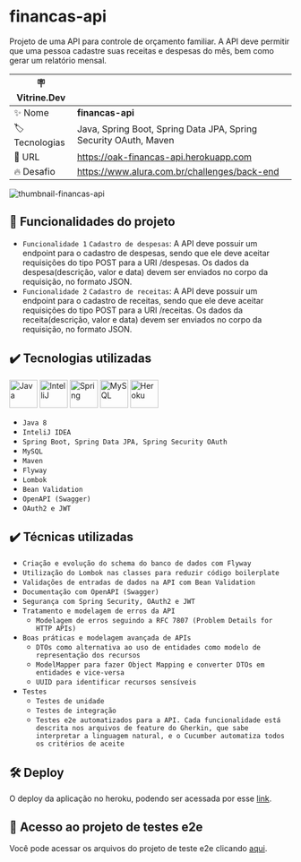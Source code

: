 # financas-api

Projeto de uma API para controle de orçamento familiar. A API deve permitir que uma pessoa cadastre suas receitas e despesas do mês, bem como gerar um relatório mensal.

| :placard: Vitrine.Dev |     |
| -------------  | --- |
| :sparkles: Nome        | **financas-api**
| :label: Tecnologias | Java, Spring Boot, Spring Data JPA, Spring Security OAuth, Maven
| :rocket: URL         | https://oak-financas-api.herokuapp.com
| :fire: Desafio     | https://www.alura.com.br/challenges/back-end

![thumbnail-financas-api](https://user-images.githubusercontent.com/13111308/153711634-b84b17dd-4541-428c-be15-0987dc480097.png?text=capa+do+meu+projeto#vitrinedev)

## 🔨 Funcionalidades do projeto

- `Funcionalidade 1` `Cadastro de despesas`: A API deve possuir um endpoint para o cadastro de despesas, sendo que ele deve aceitar requisições do tipo POST para a URI /despesas. Os dados da despesa(descrição, valor e data) devem ser enviados no corpo da requisição, no formato JSON.
- `Funcionalidade 2` `Cadastro de receitas`: A API deve possuir um endpoint para o cadastro de receitas, sendo que ele deve aceitar requisições do tipo POST para a URI /receitas. Os dados da receita(descrição, valor e data) devem ser enviados no corpo da requisição, no formato JSON.

## ✔️ Tecnologias utilizadas

<img alt="Java" src="https://cdn.jsdelivr.net/gh/devicons/devicon/icons/java/java-original-wordmark.svg" width="50" height="50"/> <img alt="IntelliJ" src="https://cdn.jsdelivr.net/gh/devicons/devicon/icons/intellij/intellij-original.svg" width="50" height="50"/> <img alt="Spring" src="https://cdn.jsdelivr.net/gh/devicons/devicon/icons/spring/spring-original-wordmark.svg" width="50" height="50"/> <img alt="MySQL" src="https://cdn.jsdelivr.net/gh/devicons/devicon/icons/mysql/mysql-original-wordmark.svg"  width="50" height="50"/> <img alt="Heroku" src="https://cdn.jsdelivr.net/gh/devicons/devicon/icons/heroku/heroku-plain-wordmark.svg"  width="50" height="50"/>

- ``Java 8``
- ``InteliJ IDEA``
- ``Spring Boot, Spring Data JPA, Spring Security OAuth``
- ``MySQL``
- ``Maven``
- ``Flyway``
- ``Lombok``
- ``Bean Validation``
- ``OpenAPI (Swagger)``
- ``OAuth2 e JWT``

## ✔️ Técnicas utilizadas

- ``Criação e evolução do schema do banco de dados com Flyway``
- ``Utilização do Lombok nas classes para reduzir código boilerplate``
- ``Validações de entradas de dados na API com Bean Validation``
- ``Documentação com OpenAPI (Swagger)``
- ``Segurança com Spring Security, OAuth2 e JWT``
- ``Tratamento e modelagem de erros da API``
	- ``Modelagem de erros seguindo a RFC 7807 (Problem Details for HTTP APIs)``
- ``Boas práticas e modelagem avançada de APIs``
	- ``DTOs como alternativa ao uso de entidades como modelo de representação dos recursos``
	- ``ModelMapper para fazer Object Mapping e converter DTOs em entidades e vice-versa``
	- ``UUID para identificar recursos sensíveis``
- ``Testes``
	- ``Testes de unidade``
	- ``Testes de integração``
	- ``Testes e2e automatizados para a API. Cada funcionalidade está descrita nos arquivos de feature do Gherkin, que sabe interpretar a linguagem natural, e o Cucumber automatiza todos os critérios de aceite``

## :hammer_and_wrench: Deploy
O deploy da aplicação no heroku, podendo ser acessada por esse [link](https://oak-financas-api.herokuapp.com).

## 📁 Acesso ao projeto de testes e2e
Você pode acessar os arquivos do projeto de teste e2e clicando [aqui](https://github.com/gbarcelos/financas-api-e2e).
